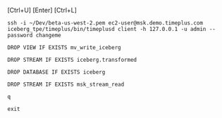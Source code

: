 [Ctrl+U]
[Enter]
[Ctrl+L]

```
ssh -i ~/Dev/beta-us-west-2.pem ec2-user@msk.demo.timeplus.com
iceberg_tpe/timeplus/bin/timeplusd client -h 127.0.0.1 -u admin --password changeme
```

```
DROP VIEW IF EXISTS mv_write_iceberg
```

```
DROP STREAM IF EXISTS iceberg.transformed
```

```
DROP DATABASE IF EXISTS iceberg
```

```
DROP STREAM IF EXISTS msk_stream_read
```

```
q
```

```
exit
```
